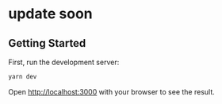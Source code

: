 # update soon

## Getting Started



First, run the development server:

```bash
yarn dev
```

Open [http://localhost:3000](http://localhost:3000) with your browser to see the result.

